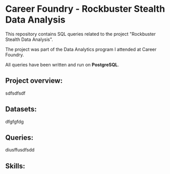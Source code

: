 # Career Foundry - Rockbuster Stealth Data Analysis
This repository contains SQL queries related to the project "Rockbuster Stealth Data Analysis".

The project was part of the Data Analytics program I attended at Career Foundry.

All queries have been written and run on **PostgreSQL**.

## Project overview:
sdfsdfsdf

## Datasets:
dfgfgfdg

## Queries:
diusffusdfsdd

## Skills:
